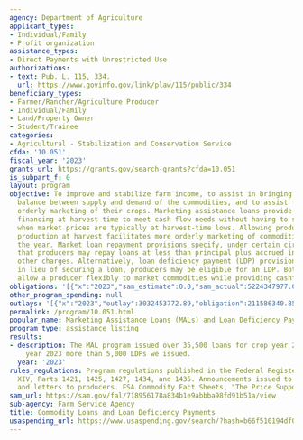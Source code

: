```yaml
---
agency: Department of Agriculture
applicant_types:
- Individual/Family
- Profit organization
assistance_types:
- Direct Payments with Unrestricted Use
authorizations:
- text: Pub. L. 115, 334.
  url: https://www.govinfo.gov/link/plaw/115/public/334
beneficiary_types:
- Farmer/Rancher/Agriculture Producer
- Individual/Family
- Land/Property Owner
- Student/Trainee
categories:
- Agricultural - Stabilization and Conservation Service
cfda: '10.051'
fiscal_year: '2023'
grants_url: https://grants.gov/search-grants?cfda=10.051
is_subpart_f: 0
layout: program
objective: To improve and stabilize farm income, to assist in bringing about a better
  balance between supply and demand of the commodities, and to assist farmers in the
  orderly marketing of their crops. Marketing assistance loans provide producers interim
  financing at harvest time to meet cash flow needs without having to sell their commodities
  when market prices are typically at harvest-time lows. Allowing producers to store
  production at harvest facilitates more orderly marketing of commodities throughout
  the year. Market loan repayment provisions specify, under certain circumstances,
  that producers may repay loans at less than principal plus accrued interest and
  other charges. Alternatively, loan deficiency payment (LDP) provisions specify that,
  in lieu of securing a loan, producers may be eligible for an LDP. Both programs
  allow a producer flexibly to market commodities while providing cashflow.
obligations: '[{"x":"2023","sam_estimate":0.0,"sam_actual":5224347977.0,"usa_spending_actual":211586340.85},{"x":"2024","sam_estimate":0.0,"sam_actual":5357081039.0,"usa_spending_actual":76682712.17},{"x":"2025","sam_estimate":0.0,"sam_actual":7058687320.0,"usa_spending_actual":0.0}]'
other_program_spending: null
outlays: '[{"x":"2023","outlay":3032453772.89,"obligation":211586340.85},{"x":"2024","outlay":1581702727.68,"obligation":76682712.17},{"x":"2025","outlay":0.0,"obligation":0.0}]'
permalink: /program/10.051.html
popular_name: Marketing Assistance Loans (MALs) and Loan Deficiency Payments (LDPs)
program_type: assistance_listing
results:
- description: The MAL program issued over 35,500 loans for crop year 2023. In crop
    year 2023 more than 5,000 LDPs we issued.
  year: '2023'
rules_regulations: Program regulations published in the Federal Register 7 CFR, Chapter
  XIV, Parts 1421, 1425, 1427, 1434, and 1435. Announcements issued to news media
  and letters to producers. FSA Commodity Fact Sheets, "The Price Support Program."
sam_url: https://sam.gov/fal/718956178a834b1e9abbba98fd91b51a/view
sub-agency: Farm Service Agency
title: Commodity Loans and Loan Deficiency Payments
usaspending_url: https://www.usaspending.gov/search/?hash=b66f510194df06e3c91ae20e101af997
---
```

